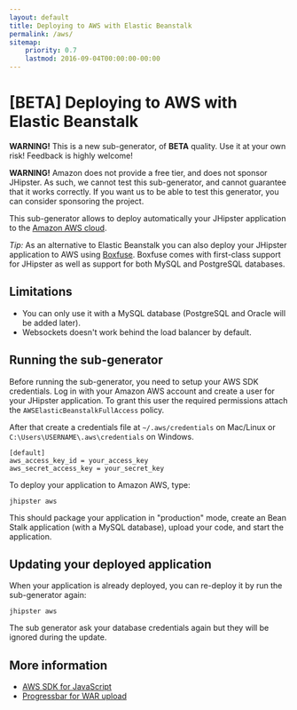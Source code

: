 ```yaml
---
layout: default
title: Deploying to AWS with Elastic Beanstalk
permalink: /aws/
sitemap:
    priority: 0.7
    lastmod: 2016-09-04T00:00:00-00:00
---
```


# <i class="fa fa-cloud-upload"></i> [BETA] Deploying to AWS with Elastic Beanstalk

**WARNING!** This is a new sub-generator, of **BETA** quality. Use it at your own risk! Feedback is highly welcome!

**WARNING!** Amazon does not provide a free tier, and does not sponsor JHipster. As such, we cannot test this sub-generator, and cannot guarantee that it works correctly. If you want us to be able to test this generator, you can consider sponsoring the project.

This sub-generator allows to deploy automatically your JHipster application to the [Amazon AWS cloud](https://aws.amazon.com/).

<div class="alert alert-info"> <i>Tip:</i> As an alternative to Elastic Beanstalk you can also deploy your JHipster application to AWS using <a href="{{ site.url }}/boxfuse/">Boxfuse</a>.  
Boxfuse comes with first-class support for JHipster as well as support for both MySQL and PostgreSQL databases.</div>

## Limitations

*   You can only use it with a MySQL database (PostgreSQL and Oracle will be added later).
*   Websockets doesn't work behind the load balancer by default.

## Running the sub-generator

Before running the sub-generator, you need to setup your AWS SDK credentials.  Log in with your Amazon AWS account and create a user for your JHipster application. To grant this user the required permissions attach the `AWSElasticBeanstalkFullAccess` policy.

After that create a credentials file at `~/.aws/credentials` on Mac/Linux or `C:\Users\USERNAME\.aws\credentials` on Windows.

```
[default]
aws_access_key_id = your_access_key
aws_secret_access_key = your_secret_key
```

To deploy your application to Amazon AWS, type:

`jhipster aws`

This should package your application in "production" mode, create an Bean Stalk application (with a MySQL database), upload your code, and start the application.

## Updating your deployed application

When your application is already deployed, you can re-deploy it by run the sub-generator again:

`jhipster aws`

The sub generator ask your database credentials again but they will be ignored during the update.

## More information

*   [AWS SDK for JavaScript](http://aws.amazon.com/sdk-for-node-js)
*   [Progressbar for WAR upload](https://github.com/tj/node-progress)
